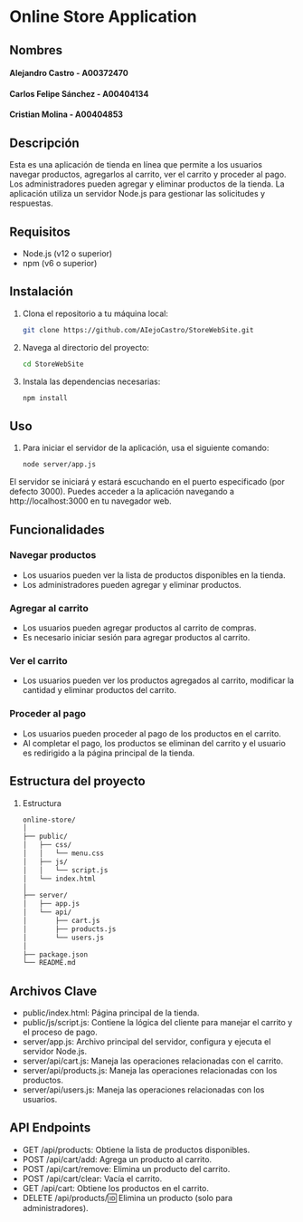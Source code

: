# Online Store Application

## Nombres

#### Alejandro Castro - A00372470
#### Carlos Felipe Sánchez - A00404134
#### Cristian Molina - A00404853

## Descripción

Esta es una aplicación de tienda en línea que permite a los usuarios navegar productos, agregarlos al carrito, ver el carrito y proceder al pago. Los administradores pueden agregar y eliminar productos de la tienda. La aplicación utiliza un servidor Node.js para gestionar las solicitudes y respuestas.

## Requisitos

- Node.js (v12 o superior)
- npm (v6 o superior)

## Instalación

1. Clona el repositorio a tu máquina local:

   ```bash
   git clone https://github.com/AIejoCastro/StoreWebSite.git

2. Navega al directorio del proyecto:

   ```bash
   cd StoreWebSite

3. Instala las dependencias necesarias:

   ```bash
   npm install

## Uso

1. Para iniciar el servidor de la aplicación, usa el siguiente comando:

   ```bash
   node server/app.js

El servidor se iniciará y estará escuchando en el puerto especificado (por defecto 3000). Puedes acceder a la aplicación navegando a http://localhost:3000 en tu navegador web.

## Funcionalidades

### Navegar productos
- Los usuarios pueden ver la lista de productos disponibles en la tienda.
- Los administradores pueden agregar y eliminar productos.

### Agregar al carrito
- Los usuarios pueden agregar productos al carrito de compras.
- Es necesario iniciar sesión para agregar productos al carrito.

### Ver el carrito
- Los usuarios pueden ver los productos agregados al carrito, modificar la cantidad y eliminar productos del carrito.

### Proceder al pago
- Los usuarios pueden proceder al pago de los productos en el carrito.
- Al completar el pago, los productos se eliminan del carrito y el usuario es redirigido a la página principal de la tienda.

## Estructura del proyecto

1. Estructura

   ```bash
   online-store/
   │
   ├── public/
   │   ├── css/
   │   │   └── menu.css
   │   ├── js/
   │   │   └── script.js
   │   └── index.html
   │
   ├── server/
   │   ├── app.js
   │   └── api/
   │       ├── cart.js
   │       ├── products.js
   │       └── users.js
   │
   ├── package.json
   └── README.md

## Archivos Clave
- public/index.html: Página principal de la tienda.
- public/js/script.js: Contiene la lógica del cliente para manejar el carrito y el proceso de pago.
- server/app.js: Archivo principal del servidor, configura y ejecuta el servidor Node.js.
- server/api/cart.js: Maneja las operaciones relacionadas con el carrito.
- server/api/products.js: Maneja las operaciones relacionadas con los productos.
- server/api/users.js: Maneja las operaciones relacionadas con los usuarios.

## API Endpoints
- GET /api/products: Obtiene la lista de productos disponibles.
- POST /api/cart/add: Agrega un producto al carrito.
- POST /api/cart/remove: Elimina un producto del carrito.
- POST /api/cart/clear: Vacía el carrito.
- GET /api/cart: Obtiene los productos en el carrito.
- DELETE /api/products/:id: Elimina un producto (solo para administradores).
